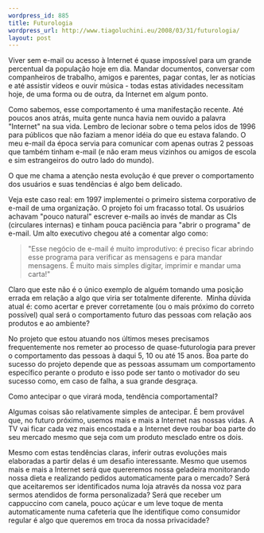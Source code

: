```yaml
--- 
wordpress_id: 885
title: Futurologia
wordpress_url: http://www.tiagoluchini.eu/2008/03/31/futurologia/
layout: post
---
```

Viver sem e-mail ou acesso à Internet é quase impossível para um grande percentual da população hoje em dia. Mandar documentos, conversar com companheiros de trabalho, amigos e parentes, pagar contas, ler as notícias e até assistir vídeos e ouvir música - todas estas atividades necessitam hoje, de uma forma ou de outra, da Internet em algum ponto.

Como sabemos, esse comportamento é uma manifestação recente. Até poucos anos atrás, muita gente nunca havia nem ouvido a palavra "Internet" na sua vida. Lembro de lecionar sobre o tema pelos idos de 1996 para públicos que não faziam a menor idéia do que eu estava falando. O meu e-mail da época servia para comunicar com apenas outras 2 pessoas que também tinham e-mail (e não eram meus vizinhos ou amigos de escola e sim estrangeiros do outro lado do mundo).

O que me chama a atenção nesta evolução é que prever o comportamento dos usuários e suas tendências é algo bem delicado.

Veja este caso real: em 1997 implementei o primeiro sistema corporativo de e-mail de uma organização. O projeto foi um fracasso total. Os usuários achavam "pouco natural" escrever e-mails ao invés de mandar as CIs (circulares internas) e tinham pouca paciência para "abrir o programa" de e-mail. Um alto executivo chegou até a comentar algo como:
<blockquote>"Esse negócio de e-mail é muito improdutivo: é preciso ficar abrindo esse programa para verificar as mensagens e para mandar mensagens. É muito mais simples digitar, imprimir e mandar uma carta!"</blockquote>
Claro que este não é o único exemplo de alguém tomando uma posição errada em relação a algo que viria ser totalmente diferente.  Minha dúvida atual é: como acertar e prever corretamente (ou o mais próximo do correto possível) qual será o comportamento futuro das pessoas com relação aos produtos e ao ambiente?

No projeto que estou atuando nos últimos meses precisamos frequentemente nos remeter ao processo de quase-futurologia para prever o comportamento das pessoas à daqui 5, 10 ou até 15 anos. Boa parte do sucesso do projeto depende que as pessoas assumam um comportamento específico perante o produto e isso pode ser tanto o motivador do seu sucesso como, em caso de falha, a sua grande desgraça.

Como antecipar o que virará moda, tendência comportamental?

Algumas coisas são relativamente simples de antecipar. É bem provável que, no futuro próximo, usemos mais e mais a Internet nas nossas vidas. A TV vai ficar cada vez mais encostada e a Internet deve roubar boa parte do seu mercado mesmo que seja com um produto mesclado entre os dois.

Mesmo com estas tendências claras, inferir outras evoluções mais elaboradas a partir delas é um desafio interessante. Mesmo que usemos mais e mais a Internet será que quereremos nossa geladeira monitorando nossa dieta e realizando pedidos automaticamente para o mercado? Será que aceitaremos ser identificados numa loja através da nossa voz para sermos atendidos de forma personalizada? Será que receber um cappuccino com canela, pouco açúcar e um leve toque de menta automaticamente numa cafeteria que lhe identifique como consumidor regular é algo que queremos em troca da nossa privacidade?
